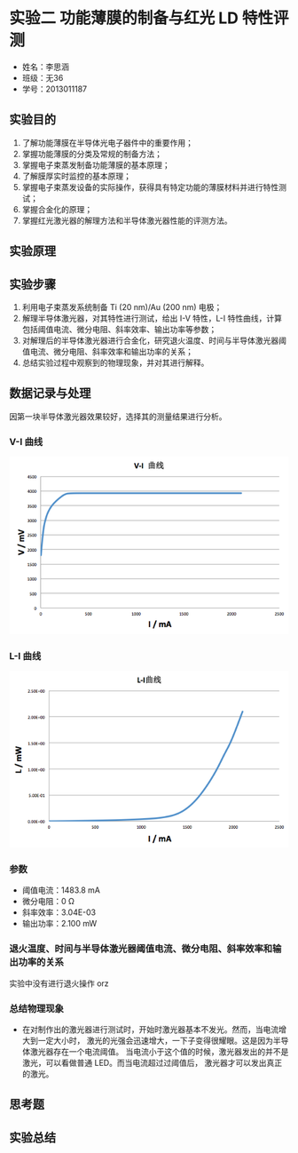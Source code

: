 # 实验二 功能薄膜的制备与红光 LD 特性评测

- 姓名：李思涵
- 班级：无36
- 学号：2013011187

## 实验目的

1. 了解功能薄膜在半导体光电子器件中的重要作用；
2. 掌握功能薄膜的分类及常规的制备方法；
3. 掌握电子束蒸发制备功能薄膜的基本原理；
4. 了解膜厚实时监控的基本原理；
5. 掌握电子束蒸发设备的实际操作，获得具有特定功能的薄膜材料并进行特性测试；
6. 掌握合金化的原理；
7. 掌握红光激光器的解理方法和半导体激光器性能的评测方法。


## 实验原理


## 实验步骤

1. 利用电子束蒸发系统制备 Ti (20 nm)/Au (200 nm) 电极；
2. 解理半导体激光器，对其特性进行测试，给出 I-V 特性，L-I 特性曲线，计算包括阈值电流、微分电阻、斜率效率、输出功率等参数；
3. 对解理后的半导体激光器进行合金化，研究退火温度、时间与半导体激光器阈值电流、微分电阻、斜率效率和输出功率的关系；
4. 总结实验过程中观察到的物理现象，并对其进行解释。


## 数据记录与处理

因第一块半导体激光器效果较好，选择其的测量结果进行分析。

### V-I 曲线

![V-I 曲线](V-I.png)

### L-I 曲线

![L-I 曲线](L-I.png)

### 参数

- 阈值电流：1483.8 mA
- 微分电阻：0 Ω
- 斜率效率：3.04E-03
- 输出功率：2.100 mW

### 退火温度、时间与半导体激光器阈值电流、微分电阻、斜率效率和输出功率的关系

实验中没有进行退火操作 orz

### 总结物理现象

- 在对制作出的激光器进行测试时，开始时激光器基本不发光。然而，当电流增大到一定大小时，
  激光的光强会迅速增大，一下子变得很耀眼。这是因为半导体激光器存在一个电流阈值。
  当电流小于这个值的时候，激光器发出的并不是激光，可以看做普通 LED。而当电流超过过阈值后，
  激光器才可以发出真正的激光。

## 思考题


## 实验总结
